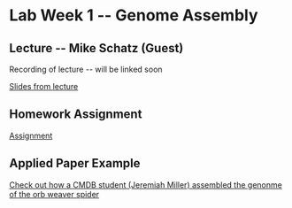 # Lab Week 1 -- Genome Assembly

## Lecture -- Mike Schatz (Guest)

Recording of lecture -- will be linked soon

[Slides from lecture](https://media.githubusercontent.com/media/bxlab/cmdb-quantbio/main/assignments/lab/genome_assembly/slides_asynchronous_or_livecoding_resources/GenomeAssembly.pdf)

## Homework Assignment

[Assignment](https://bxlab.github.io/cmdb-quantbio/assignments/lab/genome_assembly/assignment/)

## Applied Paper Example

[Check out how a CMDB student (Jeremiah Miller) assembled the genonme of the orb weaver spider](https://www.biorxiv.org/content/10.1101/2022.06.14.495972v1)
